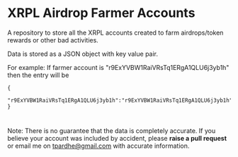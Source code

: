 # XRPL Airdrop Farmer Accounts

A repository to store all the XRPL accounts created to farm airdrops/token rewards or other bad activities. 

Data is stored as a JSON object with key value pair.

For example:
  If farmer account is "r9ExYVBW1RaiVRsTq1ERgA1QLU6j3yb1h" then the entry will be
```
{ 
   "r9ExYVBW1RaiVRsTq1ERgA1QLU6j3yb1h":"r9ExYVBW1RaiVRsTq1ERgA1QLU6j3yb1h"
}
```
#

Note: There is no guarantee that the data is completely accurate. If you believe your account was included by accident, please **raise a pull request** or email me on tpardhe@gmail.com with accurate information. 

